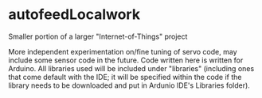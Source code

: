 # autofeedLocalwork
Smaller portion of a larger "Internet-of-Things" project

More independent experimentation on/fine tuning of servo code, may include some sensor code in the future.
Code written here is written for Arduino. All libraries used will be included under "libraries" (including ones that come default with the IDE; it will be specified within the code if the library needs to be downloaded and put in Ardunio IDE's Libraries folder).
